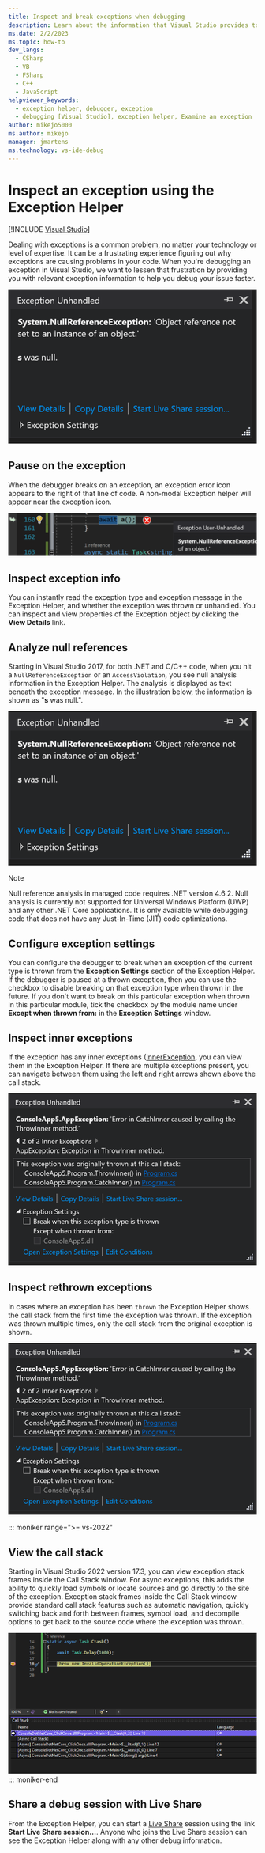 ```yaml
---
title: Inspect and break exceptions when debugging
description: Learn about the information that Visual Studio provides to help you debug exceptions, and how to selectively disable breaking on exceptions.
ms.date: 2/2/2023
ms.topic: how-to
dev_langs: 
  - CSharp
  - VB
  - FSharp
  - C++
  - JavaScript
helpviewer_keywords: 
  - exception helper, debugger, exception
  - debugging [Visual Studio], exception helper, Examine an exception
author: mikejo5000
ms.author: mikejo
manager: jmartens
ms.technology: vs-ide-debug
---
```

# Inspect an exception using the Exception Helper 

 [!INCLUDE [Visual Studio](~/includes/applies-to-version/vs-windows-only.md)]

Dealing with exceptions is a common problem, no matter your technology or level of expertise. It can be a frustrating experience figuring out why exceptions are causing problems in your code. When you're debugging an exception in Visual Studio, we want to lessen that frustration by providing you with relevant exception information to help you debug your issue faster.

![Exception Helper](media/debugger-exception-helper-default.png)

## Pause on the exception

When the debugger breaks on an exception, an exception error icon appears to the right of that line of code. A non-modal Exception helper will appear near the exception icon.

![Exception helper next to a line of code](media/debugger-exception-helper-locerror.png)

## Inspect exception info

You can instantly read the exception type and exception message in the Exception Helper, and whether the exception was thrown or unhandled. You can inspect and view properties of the Exception object by clicking the **View Details** link.

## Analyze null references

Starting in Visual Studio 2017, for both .NET and C/C++ code, when you hit a `NullReferenceException` or an `AccessViolation`, you see null analysis information in the Exception Helper. The analysis is displayed as text beneath the exception message. In the illustration below, the information is shown as "**s** was null.".

![Exception helper null analysis](media/debugger-exception-helper-default.png)

> [!NOTE]
> Null reference analysis in managed code requires .NET version 4.6.2. Null analysis is currently not supported for Universal Windows Platform (UWP) and any other .NET Core applications. It is only available while debugging code that does not have any Just-In-Time (JIT) code optimizations.

## Configure exception settings

You can configure the debugger to break when an exception of the current type is thrown from the **Exception Settings** section of the Exception Helper. If the debugger is paused at a thrown exception, then you can use the checkbox to disable breaking on that exception type when thrown in the future. If you don't want to break on this particular exception when thrown in this particular module, tick the checkbox by the module name under **Except when thrown from:** in the **Exception Settings** window. 

## Inspect inner exceptions

If the exception has any inner exceptions ([InnerException](/dotnet/api/system.exception.innerexception), you can view them in the Exception Helper. If there are multiple exceptions present, you can navigate between them using the left and right arrows shown above the call stack.

![Exception helper with inner exception](media/debugger-exception-helper-innerexception.png)

## Inspect rethrown exceptions

In cases where an exception has been `thrown` the Exception Helper shows the call stack from the first time the exception was thrown. If the exception was thrown multiple times, only the call stack from the original exception is shown.

![Exception helper with rethrown exceptions](media/debugger-exception-helper-innerexception.png)

::: moniker range=">= vs-2022"

## View the call stack

Starting in Visual Studio 2022 version 17.3, you can view exception stack frames inside the Call Stack window. For async exceptions, this adds the ability to quickly load symbols or locate sources and go directly to the site of the exception. Exception stack frames inside the Call Stack window provide standard call stack features such as automatic navigation, quickly switching back and forth between frames, symbol load, and decompile options to get back to the source code where the exception was thrown.

![Exception helper with call stack](media/vs-2022/debugger-exception-helper-call-stack.png)
::: moniker-end

## Share a debug session with Live Share

From the Exception Helper, you can start a [Live Share](/visualstudio/liveshare/) session using the link **Start Live Share session...**. Anyone who joins the Live Share session can see the Exception Helper along with any other debug information.
